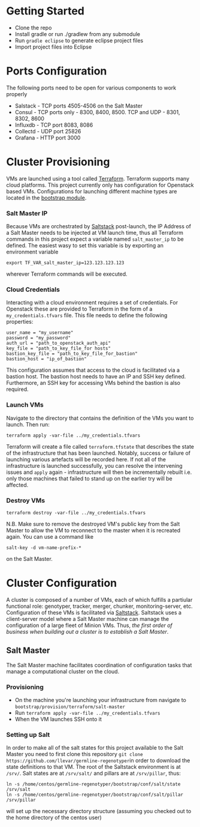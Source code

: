 # Getting Started
- Clone the repo
- Install gradle or run ./gradlew from any submodule
- Run ```gradle eclipse``` to generate eclipse project files
- Import project files into Eclipse


# Ports Configuration
The following ports need to be open for various components to work properly
- Salstack - TCP ports 4505-4506 on the Salt Master
- Consul - TCP ports only - 8300, 8400, 8500. TCP and UDP - 8301, 8302, 8600
- Influxdb - TCP port 8083, 8086
- Collectd - UDP port 25826
- Grafana - HTTP port 3000


# Cluster Provisioning
VMs are launched using a tool called [Terraform](https://github.com/hashicorp/terraform). Terraform supports many cloud platforms. This project currently only has configuration for Openstack based VMs. Configurations for launching different machine types are located in the [bootstrap module](bootstrap/provision/terraform/). 

### Salt Master IP
Because VMs are orchestrated by [Saltstack](https://github.com/saltstack/salt) post-launch, the IP Address of a Salt Master needs to be injected at VM launch time, thus all Terraform commands in this project expect a variable named `salt_master_ip` to be defined. The easiest wasy to set this variable is by exporting an environment variable 

```export TF_VAR_salt_master_ip=123.123.123.123```

wherever Terraform commands will be executed.

### Cloud Credentials
Interacting with a cloud environment requires a set of credentials. For Openstack these are provided to Terraform in the form of a `my_credentials.tfvars` file. This file needs to define the following properties:

```
user_name = "my_username"
password = "my_password"
auth_url = "path_to_openstack_auth_api"
key_file = "path_to_key_file_for hosts"
bastion_key_file = "path_to_key_file_for_bastion"
bastion_host = "ip_of_bastion"
```

This configuration assumes that access to the cloud is facilitated via a bastion host. The bastion host needs to have an IP and SSH key defined. Furthermore, an SSH key for accessing VMs behind the bastion is also required.

### Launch VMs
Navigate to the directory that contains the definition of the VMs you want to launch. Then run:

```terraform apply -var-file ../my_credentials.tfvars```

Terraform will create a file called `terraform.tfstate` that describes the state of the infrastructure that has been launched. Notably, success or failure of launching various artefacts will be recorded here. If not all of the infrastructure is launched successfully, you can resolve the intervening issues and `apply` again - infrastructure will then be incrementally rebuilt i.e. only those machines that failed to stand up on the earlier try will be affected.

### Destroy VMs

```terraform destroy -var-file ../my_credentials.tfvars```

N.B. Make sure to remove the destroyed VM's public key from the Salt Master to allow the VM to reconnect to the master when it is recreated again. You can use a command like

```salt-key -d vm-name-prefix-*```

on the Salt Master.

# Cluster Configuration

A cluster is composed of a number of VMs, each of which fulfills a partiular functional role: genotyper, tracker, merger, chunker, monitoring-server, etc. Configuration of these VMs is facilitated via [Saltstack](https://github.com/saltstack/salt). Saltstack uses a client-server model where a Salt Master machine can manage the configuration of a large fleet of Minion VMs. Thus, *the first order of business when building out a cluster is to establish a Salt Master*.

## Salt Master
The Salt Master machine facilitates coordination of configuration tasks that manage a computational cluster on the cloud.

### Provisioning
* On the machine you're launching your infrastructure from navigate to `bootstrap/provision/terraform/salt-master`
* Run ```terraform apply -var-file ../my_credentials.tfvars```
* When the VM launches SSH onto it
 
### Setting up Salt
In order to make all of the salt states for this project available to the Salt Master you need to first clone this repository `git clone https://github.com/llevar/germline-regenotyper`in order to download the state definitions to that VM.
The root of the Saltstack environment is at `/srv/`. Salt states are at `/srv/salt/` and pillars are at `/srv/pillar`, thus:

```
ln -s /home/centos/germline-regenotyper/bootstrap/conf/salt/state /srv/salt
ln -s /home/centos/germline-regenotyper/bootstrap/conf/salt/pillar /srv/pillar
```

will set up the necessary directory structure (assuming you checked out to the home directory of the centos user)

